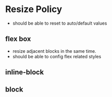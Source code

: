 # Resize Policy

 - should be able to reset to auto/default values

## flex box

 - resize adjacent blocks in the same time.
 - should be able to config flex related styles

## inline-block

## block

